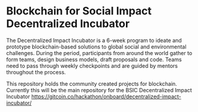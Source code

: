 # Blockchain for Social Impact Decentralized Incubator
The Decentralized Impact Incubator is a 6-week program to ideate and prototype blockchain-based solutions to global social and environmental challenges. During the period, participants from around the world gather to form teams, design business models, draft proposals and code. Teams need to pass through weekly checkpoints and are guided by mentors throughout the process.

This repository holds the community created projects for blockchain. Currently this will be the main repository for the BSIC Decentralized Impact Incubator https://gitcoin.co/hackathon/onboard/decentralized-impact-incubator/
